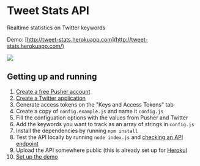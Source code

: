 # Tweet Stats API

Realtime statistics on Twitter keywords

Demo: [http://tweet-stats.herokuapp.com](http://tweet-stats.herokuapp.com/)

[![](http://cl.ly/image/3G0C1e3I2y43/tweet-stats.jpg)](http://tweet-stats.herokuapp.com/)


## Getting up and running

1. [Create a free Pusher account](http://pusher.com/signup)
2. [Create a Twitter application](https://apps.twitter.com/)
3. Generate access tokens on the "Keys and Access Tokens" tab
4. Create a copy of `config.example.js` and name it `config.js`
5. Fill the configuation options with the values from Pusher and Twitter
6. Add the keywords you want to track as an array of strings in `config.js`
7. Install the dependencies by running `npm install`
8. Test the API locally by running `node index.js` and [checking an API endpoint](http://localhost:5001/keywords.json)
9. Upload the API somewhere public (this is already set up for [Heroku](http://heroku.com))
10. [Set up the demo](https://github.com/robhawkes/tweet-stats-demo)